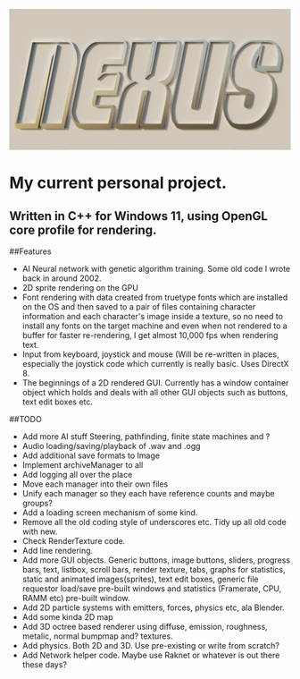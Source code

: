 ![Nexus project logo. Just some text "NeXus" extruded slightly and placed against a quad and the awesome Nishita sky setup within the 3D application Blender to give a natural, outdoors in sunset lighting.](https://github.com/DavidCradock/Nexus/blob/4b3d00e3a4ae0950816c73e66e67e34823163bb7/textures/github_social_image.png)
# My current personal project.
## Written in C++ for Windows 11, using OpenGL core profile for rendering.
##Features
- AI Neural network with genetic algorithm training. Some old code I wrote back in around 2002.
- 2D sprite rendering on the GPU
- Font rendering with data created from truetype fonts which are installed on the OS and then saved to a pair of files containing character information and each character's image inside a texture, so no need to install any fonts on the target machine and even when not rendered to a buffer for faster re-rendering, I get almost 10,000 fps when rendering text.
- Input from keyboard, joystick and mouse (Will be re-written in places, especially the joystick code which currently is really basic. Uses DirectX 8.
- The beginnings of a 2D rendered GUI. Currently has a window container object which holds and deals with all other GUI objects such as buttons, text edit boxes etc.

##TODO

- Add more AI stuff Steering, pathfinding, finite state machines and ?
- Audio loading/saving/playback of .wav and .ogg
- Add additional save formats to Image
- Implement archiveManager to all
- Add logging all over the place
- Move each manager into their own files
- Unify each manager so they each have reference counts and maybe groups?
- Add a loading screen mechanism of some kind.
- Remove all the old coding style of underscores etc. Tidy up all old code with new.
- Check RenderTexture code.
- Add line rendering.
- Add more GUI objects. Generic buttons, image buttons, sliders, progress bars, text, listbox, scroll bars, render texture, tabs, graphs for statistics, static and animated images(sprites), text edit boxes, generic file requestor load/save pre-built windows and statistics (Framerate, CPU, RAMM etc) pre-built window.
- Add 2D particle systems with emitters, forces, physics etc, ala Blender.
- Add some kinda 2D map
- Add 3D octree based renderer using diffuse, emission, roughness, metalic, normal bumpmap and? textures.
- Add physics. Both 2D and 3D. Use pre-existing or write from scratch?
- Add Network helper code. Maybe use Raknet or whatever is out there these days?
